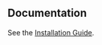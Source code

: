 ## Documentation
See the [Installation Guide](https://github.com/EBINESH705/my-blog-practice/wiki/Installation).